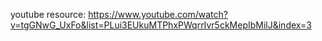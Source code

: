 youtube resource: https://www.youtube.com/watch?v=tgGNwG_UxFo&list=PLui3EUkuMTPhxPWqrrIvr5ckMepIbMilJ&index=3
